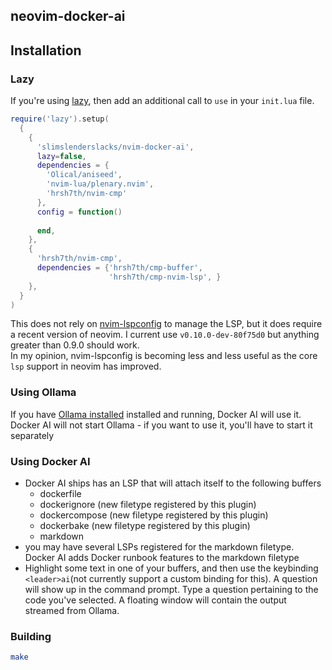 ## neovim-docker-ai

## Installation

### Lazy

If you're using [lazy](https://github.com/folke/lazy.nvim), then add an additional call to `use`
in your `init.lua` file.

```lua
require('lazy').setup(
  { 
    {
      'slimslenderslacks/nvim-docker-ai',
      lazy=false,
      dependencies = {
        'Olical/aniseed',
        'nvim-lua/plenary.nvim',
        'hrsh7th/nvim-cmp'
      },
      config = function()
        
      end,
    },
    {
      'hrsh7th/nvim-cmp',
      dependencies = {'hrsh7th/cmp-buffer',
                      'hrsh7th/cmp-nvim-lsp', }
    },
  }
)
```

This does not rely on [nvim-lspconfig](https://github.com/neovim/nvim-lspconfig) to manage the LSP, but it does require a recent version of neovim.  I current use `v0.10.0-dev-80f75d0` but anything greater than 0.9.0 should work.  
In my opinion, nvim-lspconfig is becoming less and less useful as the core `lsp` support in neovim has improved.  

### Using Ollama

If you have [Ollama installed](https://ollama.ai/) installed and running, Docker AI
will use it.  Docker AI will not start Ollama - if you want to use it, you'll have to start 
it separately

### Using Docker AI

* Docker AI ships has an LSP that will attach itself to the following buffers
    * dockerfile
    * dockerignore (new filetype registered by this plugin)
    * dockercompose (new filetype registered by this plugin)
    * dockerbake (new filetype registered by this plugin)
    * markdown
* you may have several LSPs registered for the markdown filetype. Docker AI 
  adds Docker runbook features to the markdown filetype
* Highlight some text in one of your buffers, and then use the keybinding `<leader>ai`(not currently
  support a custom binding for this). 
  A question will show up in the command prompt.  Type a question pertaining to the
  code you've selected.  A floating window will contain the output streamed from 
  Ollama.

### Building

```sh
make
```
